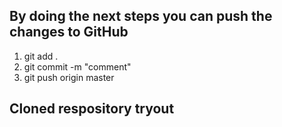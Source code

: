 ## By doing the next steps you can push the changes to GitHub

1. git add .
2. git commit -m "comment"
3. git push origin master

## Cloned respository tryout
